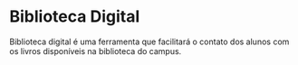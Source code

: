 # Biblioteca Digital

Biblioteca digital é uma ferramenta que facilitará o contato dos alunos com os livros disponíveis na biblioteca do campus.
